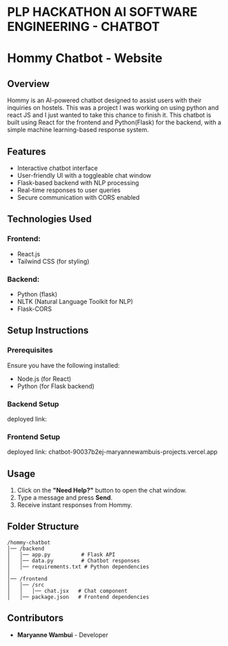 # PLP HACKATHON AI SOFTWARE ENGINEERING - CHATBOT

# Hommy Chatbot - Website

## Overview
Hommy is an AI-powered chatbot designed to assist users with their inquiries on hostels. This was a project I was working on using python and react JS and I just wanted to take this chance to finish it. This chatbot is built using React for the frontend and Python(Flask) for the backend, with a simple machine learning-based response system.

## Features
- Interactive chatbot interface
- User-friendly UI with a toggleable chat window
- Flask-based backend with NLP processing
- Real-time responses to user queries
- Secure communication with CORS enabled

## Technologies Used
### Frontend:
- React.js
- Tailwind CSS (for styling)

### Backend:
- Python (flask)
- NLTK (Natural Language Toolkit for NLP)
- Flask-CORS

## Setup Instructions

### Prerequisites
Ensure you have the following installed:
- Node.js (for React)
- Python (for Flask backend)

### Backend Setup
 deployed link: 

### Frontend Setup
deployed link: chatbot-90037b2ej-maryannewambuis-projects.vercel.app


## Usage
1. Click on the **"Need Help?"** button to open the chat window.
2. Type a message and press **Send**.
3. Receive instant responses from Hommy.

## Folder Structure
```
/hommy-chatbot
│── /backend
│   │── app.py          # Flask API
│   │── data.py         # Chatbot responses
│   │── requirements.txt # Python dependencies
│
│── /frontend
│   │── /src
│   │   │── chat.jsx   # Chat component
│   │── package.json   # Frontend dependencies
```

## Contributors
- **Maryanne Wambui** - Developer



